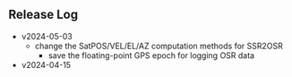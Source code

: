 
## Release Log
- v2024-05-03
  * change the SatPOS/VEL/EL/AZ computation methods for SSR2OSR
	* save the floating-point GPS epoch for logging OSR data
- v2024-04-15
